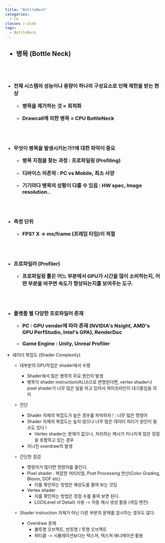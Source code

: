 ```yaml
---
title: "BottleNeck"
categories:
  - CG
classes : wide
tags:
  - BottleNeck
---
```


<h2>

- 병목 (Bottle Neck)

</h2>

<br>
<br>

<h3>

- 전체 시스템의 성능이나 용량이 하나의 구성요소로 인해 제한을 받는 현상

	- 병목을 제거하는 것 = 최적화

	- Drawcall에 의한 병목 = CPU BottleNeck

<br>
<br>

- 무엇이 병목을 발생시키는가?에 대한 파악이 중요

	- 병목 지점을 찾는 과정 : 프로파일링 (Profiling)

	- 디바이스 의존적 : PC vs Mobile, 최소 사양

	- 기기마다 병목의 상황이 다를 수 있음 : HW spec, Image resolution..

<br>
<br>

- 측정 단위

	- FPS? X -> ms/frame (프레임 타임)이 적절

<br>
<br>

- 프로파일러 (Profiler)

	- 프로파일링 툴은 어느 부분에서 GPU가 시간을 많이 소비하는지, 어떤 부분을 바꾸면 속도가 향상되는지를 보여주는 도구.

<br>
<br>
	
- 플랫폼 별 다양한 프로파일러 존재

	- PC : GPU vender에 따라 존재 (NVIDIA's Nsight, AMD's GPU PerfStudio, Intel's GPA), RenderDoc

	- Game Engine : Unity, Unreal Profiler
		
</h3>

- 쉐이더 복잡도 (Shader Complexity)

	- 대부분의 GPU작업은 shader에서 수행
		- Shader에서 많은 병목의 주요 원인이 발생
		- 병목이 shader instruction(ALU)으로 판명된다면, vertex shader나 pixel shader가 너무 많은 일을 하고 있어서 파이프라인이 대기중임을 의미

	- 진단
		- Shader 자체의 복잡도가 높은 경우를 파악하자 ! : 너무 많은 명령어
		- Shader 자체의 복잡도는 높지 않으나 너무 많은 데이터 처리가 원인이 될 수도 있다 !
			- Vertex shader는 문제가 없으나, 처리하는 메시가 지나치게 많은 정점을 포함하고 있는 경우
		- 지나친 overdraw의 발생

	- 간단한 점검
		- 명령어가 많다면 명령어를 줄인다.
		- Pixel shader : 복잡한 머티리얼, Post Processing 연산(Color Grading, Bloom, DOF etc)
			- 이를 확인하는 방법은 해상도를 줄여 보는 것임
		- Vertex shader
			- 이를 확인하는 방법은 정점 수를 줄여 보면 된다.
			- LOD(Level of Detail) 사용 -> 자동 메시 생성 활용 (게임 엔진)
		
	- Shader instruction 자체가 아닌 다른 부분의 문제를 암시하는 경우도 많다.
		- Overdraw 문제
			- 불투명 오브젝트, 반투명 / 투명 오브젝트
			- 파티클 -> 시뮬레이션보다는 텍스쳐, 텍스쳐 애니메이션 활용

	
</h3>